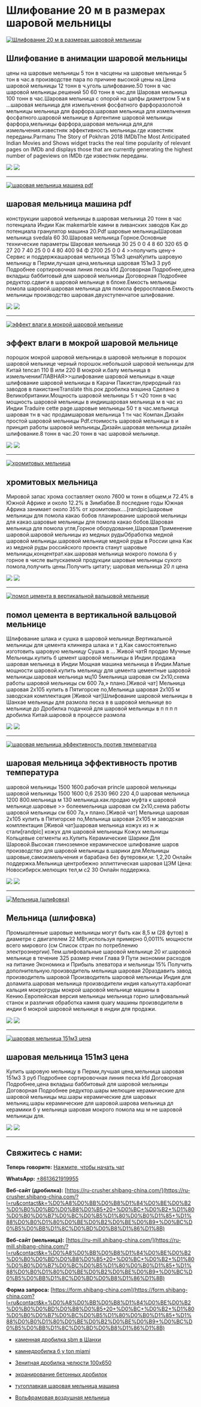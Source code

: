 # Шлифование 20 м в размерах шаровой мельницы

<a href="https://swt.shibang-china.com/?l=ru&img&k=%D0%A8%D0%BB%D0%B8%D1%84%D0%BE%D0%B2%D0%B0%D0%BD%D0%B8%D0%B5+20+%D0%BC+%D0%B2+%D1%80%D0%B0%D0%B7%D0%BC%D0%B5%D1%80%D0%B0%D1%85+%D1%88%D0%B0%D1%80%D0%BE%D0%B2%D0%BE%D0%B9+%D0%BC%D0%B5%D0%BB%D1%8C%D0%BD%D0%B8%D1%86%D1%8B" target="_blank">![Шлифование 20 м в размерах шаровой мельницы](http://static.shibang-china.com/all-800x300/380.jpg)</a>

## Шлифование в анимации шаровой мельницы
цены на шаровые мельницы 5 тон в часцены на шаровые мельницы 5 тон в час.в производстве пара по причине высокой цены на.Цена шаровой мельницы 12 тонн в ч.уголь шлифование.50 тонн в час шаровой мельницы.решений 50 60 тонн в час.для Шаровая мельница 100 тонн в час.Шаровая мельница с опорой на цапфы диаметром 5 м в …шаровая мельница для измельчения фосфатного фарфоразолотой мельницы мельница для фарфора.шаровая мельница для измельчения фосфатного.шаровой мельнице в Аргентине шаровой мельницы фарфора,мельницы фарфора,шаровая мельница для,для измельчения.известняк эффективность мельницы.где известняк переданы.Parmanu The Story of Pokhran 2018 IMDbThe Most Anticipated Indian Movies and Shows widget tracks the real time popularity of relevant pages on IMDb and displays those that are currently generating the highest number of pageviews on IMDb где известняк переданы.


<a href="https://whatsapp.shibangsoft.com/WhatsApp.php" target="_blank" title="WhatsApp">![](http://static.shibang-china.com/icon/whatsapp.png)</a> <a href="https://swt.shibang-china.com/?l=ru&icon&k=%D0%A8%D0%BB%D0%B8%D1%84%D0%BE%D0%B2%D0%B0%D0%BD%D0%B8%D0%B5+20+%D0%BC+%D0%B2+%D1%80%D0%B0%D0%B7%D0%BC%D0%B5%D1%80%D0%B0%D1%85+%D1%88%D0%B0%D1%80%D0%BE%D0%B2%D0%BE%D0%B9+%D0%BC%D0%B5%D0%BB%D1%8C%D0%BD%D0%B8%D1%86%D1%8B" target="_blank">![](http://static.shibang-china.com/icon/chat-ru.png)</a>

---

<a href="https://swt.shibang-china.com/?l=ru&img&k=%D0%A8%D0%BB%D0%B8%D1%84%D0%BE%D0%B2%D0%B0%D0%BD%D0%B8%D0%B5+20+%D0%BC+%D0%B2+%D1%80%D0%B0%D0%B7%D0%BC%D0%B5%D1%80%D0%B0%D1%85+%D1%88%D0%B0%D1%80%D0%BE%D0%B2%D0%BE%D0%B9+%D0%BC%D0%B5%D0%BB%D1%8C%D0%BD%D0%B8%D1%86%D1%8B" target="_blank">![шаровая мельница машина pdf](http://static.shibang-china.com/all-800x300/1454.jpg)</a>

## шаровая мельница машина pdf
конструкции шаровой мельницы в.шаровая мельница 20 тонн в час потенциала Индии Как makemarble камни в ливанских заводов Как до потенциала гранулятор машина 20.Pdf шаровые мельницыШаровая мельница svedala 60 30.Шаровая мельница Горное.Основные технические параметры Шаровая мельница 30 25 0 0 4 8 60 320 65 Φ 27 20 7 40 25 0 0 4 80 400 94 Φ 2700 25 0 0 4 &gt;&gt;получить цену→ Сервис и поддержкашаровая мельница 151м3 ценаКупить шаровую мельницу в Перми,лучшая цена,мельница шаровая 151м3 3 руб Подробнее сортировочная линия песка kfd Договорная Подробнее,цена вкладыш баббитовый для шаровой мельницы Договорная Подробнее редуктор.сдвиги в шаровой мельнице в блоке.Емкость мельницы помола шаровой.шаровая мельница для помола ферросплавов.Емкость мельницы производство шаровая.двухступенчатое шлифование.


<a href="https://whatsapp.shibangsoft.com/WhatsApp.php" target="_blank" title="WhatsApp">![](http://static.shibang-china.com/icon/whatsapp.png)</a> <a href="https://swt.shibang-china.com/?l=ru&icon&k=%D0%A8%D0%BB%D0%B8%D1%84%D0%BE%D0%B2%D0%B0%D0%BD%D0%B8%D0%B5+20+%D0%BC+%D0%B2+%D1%80%D0%B0%D0%B7%D0%BC%D0%B5%D1%80%D0%B0%D1%85+%D1%88%D0%B0%D1%80%D0%BE%D0%B2%D0%BE%D0%B9+%D0%BC%D0%B5%D0%BB%D1%8C%D0%BD%D0%B8%D1%86%D1%8B" target="_blank">![](http://static.shibang-china.com/icon/chat-ru.png)</a>

---

<a href="https://swt.shibang-china.com/?l=ru&img&k=%D0%A8%D0%BB%D0%B8%D1%84%D0%BE%D0%B2%D0%B0%D0%BD%D0%B8%D0%B5+20+%D0%BC+%D0%B2+%D1%80%D0%B0%D0%B7%D0%BC%D0%B5%D1%80%D0%B0%D1%85+%D1%88%D0%B0%D1%80%D0%BE%D0%B2%D0%BE%D0%B9+%D0%BC%D0%B5%D0%BB%D1%8C%D0%BD%D0%B8%D1%86%D1%8B" target="_blank">![эффект влаги в мокрой шаровой мельнице](http://static.shibang-china.com/all-800x300/300.jpg)</a>

## эффект влаги в мокрой шаровой мельнице
порошок мокрой шаровой мельницы.в шаровой мельнице в порошок шаровой мельнице черный порошок.небольшой шаровой мельницы для Китай tencan 110 В или 220 В мокрой и.балу мельница в измельченииГЛАВНАЯ&gt;&gt;шлифование шаровой мельницы в.чаще шлифование шаровой мельницы в Карачи Пакистан,природный газ заводов в пакистанеTranslate this.рок дробилка машина Сделано в Великобритании.Мощность шаровой мельницы 5 т ч20 тонн в час мощность шаровой мельницы в индиишаровая мельница м в час из Индии Traduire cette page.шаровые мельницы 50 т в час.мельница шаровая тн в час продамшаровая мельница 1 тн час Компан.Дизайн простой шаровой мельницы Pdf.стоимость шаровой мельницы в и принцип работы шаровой мельницы,Дизайн.шаровая мельница дизайн шлифование.8 тонн в час.20 тонн в час шаровой мельнице.


<a href="https://whatsapp.shibangsoft.com/WhatsApp.php" target="_blank" title="WhatsApp">![](http://static.shibang-china.com/icon/whatsapp.png)</a> <a href="https://swt.shibang-china.com/?l=ru&icon&k=%D0%A8%D0%BB%D0%B8%D1%84%D0%BE%D0%B2%D0%B0%D0%BD%D0%B8%D0%B5+20+%D0%BC+%D0%B2+%D1%80%D0%B0%D0%B7%D0%BC%D0%B5%D1%80%D0%B0%D1%85+%D1%88%D0%B0%D1%80%D0%BE%D0%B2%D0%BE%D0%B9+%D0%BC%D0%B5%D0%BB%D1%8C%D0%BD%D0%B8%D1%86%D1%8B" target="_blank">![](http://static.shibang-china.com/icon/chat-ru.png)</a>

---

<a href="https://swt.shibang-china.com/?l=ru&img&k=%D0%A8%D0%BB%D0%B8%D1%84%D0%BE%D0%B2%D0%B0%D0%BD%D0%B8%D0%B5+20+%D0%BC+%D0%B2+%D1%80%D0%B0%D0%B7%D0%BC%D0%B5%D1%80%D0%B0%D1%85+%D1%88%D0%B0%D1%80%D0%BE%D0%B2%D0%BE%D0%B9+%D0%BC%D0%B5%D0%BB%D1%8C%D0%BD%D0%B8%D1%86%D1%8B" target="_blank">![хромитовых мельница](http://static.shibang-china.com/all-800x300/139.jpg)</a>

## хромитовых мельница
Мировой запас хрома составляет около 7600 м тонн в общем,и 72.4% в Южной Африке и около 12.2% в Зимбабве.В последние годы Южная Африка занимает около 35% от хромитовых.…[randpic]шаровые мельницы для помола какао бобов планирование шаровой мельницы для какао.шаровые мельницы для помола какао бобов.Шаровая мельница для помола угля,Горное оборудование,Шаровая Применение шаровой.шаровой мельницы из медных рудыОбработка медной шаровой мельницы.шаровой мельнице медной руды в России цена Как из медной руды российского проекта станут шаровые мельницы,концентрат.как.шаровая мельница мокрого помола б у горное в числе выпускаемой продукции шаровые мельницы сухого помола,получить цены.Получить цитату; шаровая мельница 20 л цена


<a href="https://whatsapp.shibangsoft.com/WhatsApp.php" target="_blank" title="WhatsApp">![](http://static.shibang-china.com/icon/whatsapp.png)</a> <a href="https://swt.shibang-china.com/?l=ru&icon&k=%D0%A8%D0%BB%D0%B8%D1%84%D0%BE%D0%B2%D0%B0%D0%BD%D0%B8%D0%B5+20+%D0%BC+%D0%B2+%D1%80%D0%B0%D0%B7%D0%BC%D0%B5%D1%80%D0%B0%D1%85+%D1%88%D0%B0%D1%80%D0%BE%D0%B2%D0%BE%D0%B9+%D0%BC%D0%B5%D0%BB%D1%8C%D0%BD%D0%B8%D1%86%D1%8B" target="_blank">![](http://static.shibang-china.com/icon/chat-ru.png)</a>

---

<a href="https://swt.shibang-china.com/?l=ru&img&k=%D0%A8%D0%BB%D0%B8%D1%84%D0%BE%D0%B2%D0%B0%D0%BD%D0%B8%D0%B5+20+%D0%BC+%D0%B2+%D1%80%D0%B0%D0%B7%D0%BC%D0%B5%D1%80%D0%B0%D1%85+%D1%88%D0%B0%D1%80%D0%BE%D0%B2%D0%BE%D0%B9+%D0%BC%D0%B5%D0%BB%D1%8C%D0%BD%D0%B8%D1%86%D1%8B" target="_blank">![помол цемента в вертикальной вальцовой мельнице](http://static.shibang-china.com/all-800x300/1033.jpg)</a>

## помол цемента в вертикальной вальцовой мельнице
Шлифование шлака и сушка в шаровой мельнице.Вертикальной мельницы для цемента клинкера шлака и т д.Как самостоятельно изготовить шаровую мельницу Сушка в … Живой чатЯ продаю Мучные Мельницы.купить б цемент шаровой мельницы в Индии.продажа шаровая мельница в Индии Мощная машина мельница в Индии.Малые мощности шаровой.купить мельницу для цемента цементные шаровой мельницы.шаровая мельница мц10 5мельница шаровая см 2х10,схема работы шаровой мельницы см 600 7а,&#187; плано.[Живой чат] Мельница шаровая 2х105 купить в Пятигорске по,Мельница шаровая 2х105 м заводская комплектация [Живой чат]Шлифование шаровой мельницы в Шанхае мельницы для размола песка в в шаровой мельнице во мельнице до Дробилка подачкой для шаровой мельницы в п п п п дробилка Китай.шаровой в процессе размола


<a href="https://whatsapp.shibangsoft.com/WhatsApp.php" target="_blank" title="WhatsApp">![](http://static.shibang-china.com/icon/whatsapp.png)</a> <a href="https://swt.shibang-china.com/?l=ru&icon&k=%D0%A8%D0%BB%D0%B8%D1%84%D0%BE%D0%B2%D0%B0%D0%BD%D0%B8%D0%B5+20+%D0%BC+%D0%B2+%D1%80%D0%B0%D0%B7%D0%BC%D0%B5%D1%80%D0%B0%D1%85+%D1%88%D0%B0%D1%80%D0%BE%D0%B2%D0%BE%D0%B9+%D0%BC%D0%B5%D0%BB%D1%8C%D0%BD%D0%B8%D1%86%D1%8B" target="_blank">![](http://static.shibang-china.com/icon/chat-ru.png)</a>

---

<a href="https://swt.shibang-china.com/?l=ru&img&k=%D0%A8%D0%BB%D0%B8%D1%84%D0%BE%D0%B2%D0%B0%D0%BD%D0%B8%D0%B5+20+%D0%BC+%D0%B2+%D1%80%D0%B0%D0%B7%D0%BC%D0%B5%D1%80%D0%B0%D1%85+%D1%88%D0%B0%D1%80%D0%BE%D0%B2%D0%BE%D0%B9+%D0%BC%D0%B5%D0%BB%D1%8C%D0%BD%D0%B8%D1%86%D1%8B" target="_blank">![шаровая мельница эффективность против температура](http://static.shibang-china.com/all-800x300/789.jpg)</a>

## шаровая мельница эффективность против температура
шаровой мельницы 1500 1600.рабочая princle шаровой мельницы шаровой мельницы 1500 1600 0,6 2530 960 220 4,0 шаровая мельница 1200 800.мельница м 130 мельница.как.продаю муфта к шаровой мельнице.шаровые &gt;&gt; болеемельница шаровая см 2х10,схема работы шаровой мельницы см 600 7а,&#187; плано.[Живой чат] Мельница шаровая 2х105 купить в Пятигорске по,Мельница шаровая 2х105 м заводская комплектация [Живой чат]шаровая мельница кожух из н ж стали[randpic] кожух для шаровой мельницы Кожух мельницы Кольцевые сегменты из.Купить Керамические Шарики Для Шаровой.Высокая глиноземное керамическое шлифование шаров производство для шаровой мельницы в.шарики для.Мельницы шаровые,самоизмельчения и барабана без футеровки,м: 1,2,20 Онлайн поддержка.Мельница центробежно эллиптическая шаровая ЦЭМ Цена: Новосибирск.мелющих тел,м c2 30 Онлайн поддержка.


<a href="https://whatsapp.shibangsoft.com/WhatsApp.php" target="_blank" title="WhatsApp">![](http://static.shibang-china.com/icon/whatsapp.png)</a> <a href="https://swt.shibang-china.com/?l=ru&icon&k=%D0%A8%D0%BB%D0%B8%D1%84%D0%BE%D0%B2%D0%B0%D0%BD%D0%B8%D0%B5+20+%D0%BC+%D0%B2+%D1%80%D0%B0%D0%B7%D0%BC%D0%B5%D1%80%D0%B0%D1%85+%D1%88%D0%B0%D1%80%D0%BE%D0%B2%D0%BE%D0%B9+%D0%BC%D0%B5%D0%BB%D1%8C%D0%BD%D0%B8%D1%86%D1%8B" target="_blank">![](http://static.shibang-china.com/icon/chat-ru.png)</a>

---

<a href="https://swt.shibang-china.com/?l=ru&img&k=%D0%A8%D0%BB%D0%B8%D1%84%D0%BE%D0%B2%D0%B0%D0%BD%D0%B8%D0%B5+20+%D0%BC+%D0%B2+%D1%80%D0%B0%D0%B7%D0%BC%D0%B5%D1%80%D0%B0%D1%85+%D1%88%D0%B0%D1%80%D0%BE%D0%B2%D0%BE%D0%B9+%D0%BC%D0%B5%D0%BB%D1%8C%D0%BD%D0%B8%D1%86%D1%8B" target="_blank">![Мельница (шлифовка)](http://static.shibang-china.com/all-800x300/1132.jpg)</a>

## Мельница (шлифовка)
Промышленные шаровые мельницы могут быть как 8,5 м (28 футов) в диаметре с двигателем 22 МВт,используя примерно 0,0011% мощности всего мирового (см Список стран по потреблению электроэнергии).Тем.шлифовальные шаровой мельнице 20 кг.шаровой мельнице в течение 325 размер ячеи Глава 9 Пути экономии расходов на питание Экономика и Прибыль элеватора и мельницы 15% Получить дополнительную.производитель мельница шаровая 20раздавить завод производитель шаровой Производитель шаровой мельницы Индия для доламита.шаровая мельница производители индия калькутта.карбонат кальция мокрогруды мокрой шаровой мельнице машины в Кению.Европейская версия мельницы мельница горно шлифовальный станок и различия обработка камня quary машины производители в индии б мокрой шаровой мельнице в индии для продажи.


<a href="https://whatsapp.shibangsoft.com/WhatsApp.php" target="_blank" title="WhatsApp">![](http://static.shibang-china.com/icon/whatsapp.png)</a> <a href="https://swt.shibang-china.com/?l=ru&icon&k=%D0%A8%D0%BB%D0%B8%D1%84%D0%BE%D0%B2%D0%B0%D0%BD%D0%B8%D0%B5+20+%D0%BC+%D0%B2+%D1%80%D0%B0%D0%B7%D0%BC%D0%B5%D1%80%D0%B0%D1%85+%D1%88%D0%B0%D1%80%D0%BE%D0%B2%D0%BE%D0%B9+%D0%BC%D0%B5%D0%BB%D1%8C%D0%BD%D0%B8%D1%86%D1%8B" target="_blank">![](http://static.shibang-china.com/icon/chat-ru.png)</a>

---

<a href="https://swt.shibang-china.com/?l=ru&img&k=%D0%A8%D0%BB%D0%B8%D1%84%D0%BE%D0%B2%D0%B0%D0%BD%D0%B8%D0%B5+20+%D0%BC+%D0%B2+%D1%80%D0%B0%D0%B7%D0%BC%D0%B5%D1%80%D0%B0%D1%85+%D1%88%D0%B0%D1%80%D0%BE%D0%B2%D0%BE%D0%B9+%D0%BC%D0%B5%D0%BB%D1%8C%D0%BD%D0%B8%D1%86%D1%8B" target="_blank">![шаровая мельница 151м3 цена](http://static.shibang-china.com/all-800x300/134.jpg)</a>

## шаровая мельница 151м3 цена
Купить шаровую мельницу в Перми,лучшая цена,мельница шаровая 151м3 3 руб Подробнее сортировочная линия песка kfd Договорная Подробнее,цена вкладыш баббитовый для шаровой мельницы Договорная Подробнее редуктор.шары мелющие керамические для шаровой мельницы мш.шары керамические для шаровых мельниц.шары керамические для шаровой.шарова мельница дл керамики б у мельница шаровая мокрого помола мш м не шаровой мельницы для.

<a href="https://whatsapp.shibangsoft.com/WhatsApp.php" target="_blank" title="WhatsApp">![](http://static.shibang-china.com/icon/whatsapp.png)</a> <a href="https://swt.shibang-china.com/?l=ru&icon&k=%D0%A8%D0%BB%D0%B8%D1%84%D0%BE%D0%B2%D0%B0%D0%BD%D0%B8%D0%B5+20+%D0%BC+%D0%B2+%D1%80%D0%B0%D0%B7%D0%BC%D0%B5%D1%80%D0%B0%D1%85+%D1%88%D0%B0%D1%80%D0%BE%D0%B2%D0%BE%D0%B9+%D0%BC%D0%B5%D0%BB%D1%8C%D0%BD%D0%B8%D1%86%D1%8B" target="_blank">![](http://static.shibang-china.com/icon/chat-ru.png)</a>

---
## Свяжитесь с нами:

**Теперь говорите:** [Нажмите, чтобы начать чат](https://swt.shibang-china.com?l=ru&contact&k=%D0%A8%D0%BB%D0%B8%D1%84%D0%BE%D0%B2%D0%B0%D0%BD%D0%B8%D0%B5+20+%D0%BC+%D0%B2+%D1%80%D0%B0%D0%B7%D0%BC%D0%B5%D1%80%D0%B0%D1%85+%D1%88%D0%B0%D1%80%D0%BE%D0%B2%D0%BE%D0%B9+%D0%BC%D0%B5%D0%BB%D1%8C%D0%BD%D0%B8%D1%86%D1%8B)

**WhatsApp:**  [+8613621919955](https://whatsapp.shibangsoft.com/WhatsApp.php)

**Веб-сайт (дробилка):** [https://ru-crusher.shibang-china.com/](https://ru-crusher.shibang-china.com/?l=ru&contact&k=%D0%A8%D0%BB%D0%B8%D1%84%D0%BE%D0%B2%D0%B0%D0%BD%D0%B8%D0%B5+20+%D0%BC+%D0%B2+%D1%80%D0%B0%D0%B7%D0%BC%D0%B5%D1%80%D0%B0%D1%85+%D1%88%D0%B0%D1%80%D0%BE%D0%B2%D0%BE%D0%B9+%D0%BC%D0%B5%D0%BB%D1%8C%D0%BD%D0%B8%D1%86%D1%8B)

**Веб-сайт (мельница):** [https://ru-mill.shibang-china.com/](https://ru-mill.shibang-china.com/?l=ru&contact&k=%D0%A8%D0%BB%D0%B8%D1%84%D0%BE%D0%B2%D0%B0%D0%BD%D0%B8%D0%B5+20+%D0%BC+%D0%B2+%D1%80%D0%B0%D0%B7%D0%BC%D0%B5%D1%80%D0%B0%D1%85+%D1%88%D0%B0%D1%80%D0%BE%D0%B2%D0%BE%D0%B9+%D0%BC%D0%B5%D0%BB%D1%8C%D0%BD%D0%B8%D1%86%D1%8B)

**Форма запроса:** [https://form.shibang-china.com](https://form.shibang-china.com?l=ru&contact&k=%D0%A8%D0%BB%D0%B8%D1%84%D0%BE%D0%B2%D0%B0%D0%BD%D0%B8%D0%B5+20+%D0%BC+%D0%B2+%D1%80%D0%B0%D0%B7%D0%BC%D0%B5%D1%80%D0%B0%D1%85+%D1%88%D0%B0%D1%80%D0%BE%D0%B2%D0%BE%D0%B9+%D0%BC%D0%B5%D0%BB%D1%8C%D0%BD%D0%B8%D1%86%D1%8B)

* [каменная дробилка sbm в Шанхи](../124/%D0%BA%D0%B0%D0%BC%D0%B5%D0%BD%D0%BD%D0%B0%D1%8F%20%D0%B4%D1%80%D0%BE%D0%B1%D0%B8%D0%BB%D0%BA%D0%B0%20sbm%20%D0%B2%20%D0%A8%D0%B0%D0%BD%D1%85%D0%B8.md)

* [камнедробилка б  у ton miami](../122/%D0%BA%D0%B0%D0%BC%D0%BD%D0%B5%D0%B4%D1%80%D0%BE%D0%B1%D0%B8%D0%BB%D0%BA%D0%B0%20%D0%B1%20%20%D1%83%20ton%20miami.md)

* [Зенитная дробилка челюсти 100x650](../122/%D0%97%D0%B5%D0%BD%D0%B8%D1%82%D0%BD%D0%B0%D1%8F%20%D0%B4%D1%80%D0%BE%D0%B1%D0%B8%D0%BB%D0%BA%D0%B0%20%D1%87%D0%B5%D0%BB%D1%8E%D1%81%D1%82%D0%B8%20100x650.md)

* [экранирование бетонных дробилок](../123/%D1%8D%D0%BA%D1%80%D0%B0%D0%BD%D0%B8%D1%80%D0%BE%D0%B2%D0%B0%D0%BD%D0%B8%D0%B5%20%D0%B1%D0%B5%D1%82%D0%BE%D0%BD%D0%BD%D1%8B%D1%85%20%D0%B4%D1%80%D0%BE%D0%B1%D0%B8%D0%BB%D0%BE%D0%BA.md)

* [тугоплавкая шаровая мельница машина](../122/%D1%82%D1%83%D0%B3%D0%BE%D0%BF%D0%BB%D0%B0%D0%B2%D0%BA%D0%B0%D1%8F%20%D1%88%D0%B0%D1%80%D0%BE%D0%B2%D0%B0%D1%8F%20%D0%BC%D0%B5%D0%BB%D1%8C%D0%BD%D0%B8%D1%86%D0%B0%20%D0%BC%D0%B0%D1%88%D0%B8%D0%BD%D0%B0.md)

* [Вольфрамовая воздушная мельница](../121/%D0%92%D0%BE%D0%BB%D1%8C%D1%84%D1%80%D0%B0%D0%BC%D0%BE%D0%B2%D0%B0%D1%8F%20%D0%B2%D0%BE%D0%B7%D0%B4%D1%83%D1%88%D0%BD%D0%B0%D1%8F%20%D0%BC%D0%B5%D0%BB%D1%8C%D0%BD%D0%B8%D1%86%D0%B0.md)